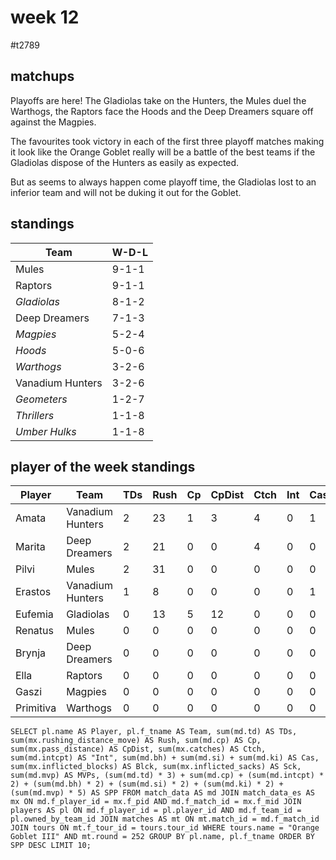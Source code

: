 # week 12

#t2789

## matchups

Playoffs are here! The Gladiolas take on the Hunters, the Mules duel the Warthogs, the Raptors face the Hoods and the Deep Dreamers square off against the Magpies.

The favourites took victory in each of the first three playoff matches making it look like the Orange Goblet really will be a battle of the best teams if the Gladiolas dispose of the Hunters as easily as expected.

But as seems to always happen come playoff time, the Gladiolas lost to an inferior team and will not be duking it out for the Goblet.

## standings

| Team | W-D-L |
|-------|-----|
| Mules | 9-1-1 |
| Raptors | 9-1-1 |
| *Gladiolas* | 8-1-2 |
| Deep Dreamers | 7-1-3 |
| *Magpies* | 5-2-4 |
| *Hoods* | 5-0-6 |
| *Warthogs* | 3-2-6 |
| Vanadium Hunters | 3-2-6 |
| *Geometers* | 1-2-7 |
| *Thrillers* | 1-1-8 |
| *Umber Hulks* | 1-1-8 |


## player of the week standings

| Player    | Team             | TDs  | Rush | Cp   | CpDist | Ctch | Int | Cas  | Blck | Sck | MVP | SPP  |
|-----------|------------------|------|------|------|----------|---------|---|---|--------|-------|------|------|
| Amata     | Vanadium Hunters |    2 |   23 |    1 |      3 |    4 |    0 |    1 |    1 |    1 |    1 |   14 |
| Marita    | Deep Dreamers    |    2 |   21 |    0 |      0 |    4 |    0 |    0 |    0 |    0 |    0 |    6 |
| Pilvi     | Mules            |    2 |   31 |    0 |      0 |    0 |    0 |    0 |    0 |    0 |    0 |    6 |
| Erastos   | Vanadium Hunters |    1 |    8 |    0 |      0 |    0 |    0 |    1 |    3 |    0 |    0 |    5 |
| Eufemia   | Gladiolas        |    0 |   13 |    5 |     12 |    0 |    0 |    0 |    0 |    0 |    0 |    5 |
| Renatus   | Mules            |    0 |    0 |    0 |      0 |    0 |    0 |    0 |    5 |    0 |    1 |    5 |
| Brynja    | Deep Dreamers    |    0 |    0 |    0 |      0 |    0 |    0 |    0 |    3 |    0 |    1 |    5 |
| Ella      | Raptors          |    0 |    0 |    0 |      0 |    0 |    0 |    0 |    0 |    0 |    1 |    5 |
| Gaszi     | Magpies          |    0 |    0 |    0 |      0 |    0 |    0 |    0 |    4 |    0 |    1 |    5 |
| Primitiva | Warthogs         |    0 |    0 |    0 |      0 |    0 |    0 |    0 |    2 |    0 |    1 |    5 |


```
SELECT pl.name AS Player, pl.f_tname AS Team, sum(md.td) AS TDs, sum(mx.rushing_distance_move) AS Rush, sum(md.cp) AS Cp,	sum(mx.pass_distance) AS CpDist, sum(mx.catches) AS Ctch, sum(md.intcpt) AS "Int", sum(md.bh) + sum(md.si) + sum(md.ki) AS Cas, sum(mx.inflicted_blocks) AS Blck, sum(mx.inflicted_sacks) AS Sck, sum(md.mvp) AS MVPs, (sum(md.td) * 3) + sum(md.cp) + (sum(md.intcpt) * 2) + (sum(md.bh) * 2) + (sum(md.si) * 2) + (sum(md.ki) * 2) + (sum(md.mvp) * 5) AS SPP FROM match_data AS md JOIN match_data_es AS mx ON md.f_player_id = mx.f_pid AND md.f_match_id = mx.f_mid JOIN players AS pl ON md.f_player_id = pl.player_id AND md.f_team_id = pl.owned_by_team_id JOIN matches AS mt ON mt.match_id = md.f_match_id JOIN tours ON mt.f_tour_id = tours.tour_id WHERE tours.name = "Orange Goblet III" AND mt.round = 252 GROUP BY pl.name, pl.f_tname ORDER BY SPP DESC LIMIT 10;
```
